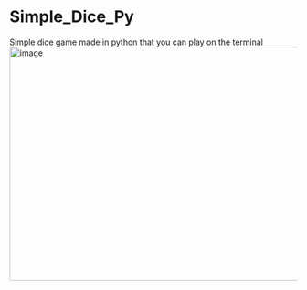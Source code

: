 # Simple_Dice_Py
Simple dice game made in python that you can play on the terminal
<img width="894" height="410" alt="image" src="https://github.com/user-attachments/assets/91ea7a2b-1231-4a3a-81c2-aec9bc60885b" />

